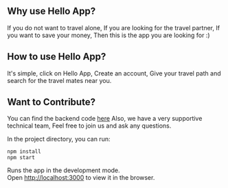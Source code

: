 ## Why use Hello App?
If you do not want to travel alone, If you are looking for the travel partner, If you want to save your money, Then this is the app you are looking for :)

## How to use Hello App?
It's simple, click on Hello App, Create an account, Give your travel path and search for the travel mates near you.

## Want to Contribute?
You can find the backend code [here](https://github.com/gopavasanth/Hello) 
Also, we have a very supportive technical team, Feel free to join us and ask any questions. 

In the project directory, you can run:

```
npm install
npm start
```


Runs the app in the development mode.<br>
Open [http://localhost:3000](http://localhost:3000) to view it in the browser.
